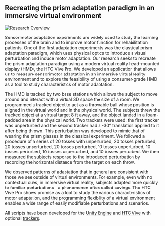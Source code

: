 ## Recreating the prism adaptation paradigm in an immersive virtual environment

![Research Overview](./images/overview.jpg?raw=true "Research Overview")

Sensorimotor adaptation experiments are widely used to study the learning processes of the brain and to improve motor function for rehabilitation patients. One of the first adaptation experiments was the classical prism adaptation paradigm, which uses physical optics to introduce a visual perturbation and induce motor adaptation. Our research seeks to recreate the prism adaptation paradigm using a modern virtual reality head-mounted display (HMD), the HTC Vive Pro. We developed an application that allows us to measure sensorimotor adaptation in an immersive virtual reality environment and to explore the feasibility of using a consumer-grade HMD as a tool to study characteristics of motor adaptation.


The HMD is tracked by two base stations which allows the subject to move around and interact with a virtual 3D space the size of a room. We programmed a tracked object to act as a throwable ball whose position is aligned in the virtual world and in the physical world. The subjects threw the tracked object at a virtual target 8 ft away, and the object landed in a foam-padded area in the physical world. Two trackers were used: the first tracker was unperturbed and the second tracker had a -30° translation applied to it after being thrown. This perturbation was developed to mimic that of wearing the prism glasses in the classical experiment. We followed a procedure of a series of 20 tosses with unperturbed, 20 tosses perturbed, 20 tosses unperturbed, 20 tosses perturbed, 10 tosses unperturbed, 10 tosses perturbed, 10 tosses unperturbed, and 10 tosses perturbed. We then measured the subjects response to the introduced perturbation by recording the horizontal distance from the target on each throw.


We observed patterns of adaptation that in general are consistent with those we see outside of virtual environments. For example, even with no contextual cues, in immersive virtual reality, subjects adapted more quickly to familiar perturbations--a phenomenon often called savings. The HTC Vive Pro shows promise as a tool to study the various characteristics of motor adaptation, and the programming flexibility of a virtual environment enables a wide range of easily modifiable perturbations and scenarios.

All scripts have been developed for the [Unity Engine](https://unity3d.com/) and [HTC Vive](https://www.vive.com/eu/) with optional [trackers](https://www.vive.com/us/vive-tracker/).
